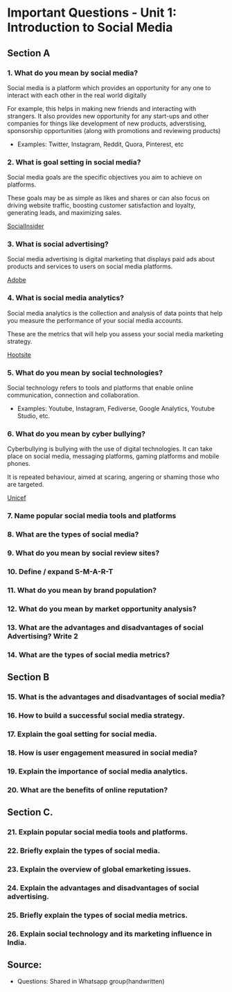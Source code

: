# Important Questions - Unit 1: Introduction to Social Media

## Section A

### 1. What do you mean by social media?
Social media is a platform which provides an opportunity for any one to interact with each other in the real world digitally

For example, this helps in making new friends and interacting with strangers. It also provides new opportunity for any start-ups and other companies for things like development of new products, adverstising, sponsorship opportunities (along with promotions and reviewing products)

- Examples: Twitter, Instagram, Reddit, Quora, Pinterest, etc
### 2. What is goal setting in social media?
Social media goals are the specific objectives you aim to achieve on platforms.

These goals may be as simple as likes and shares or can also focus on driving website traffic, boosting customer satisfaction and loyalty, generating leads, and maximizing sales.

[SocialInsider](https://www.socialinsider.io/blog/social-media-goals/#:~:text=Social%20media%20goals%20are%20the%20specific%20objectives%20you,satisfaction%20and%20loyalty%2C%20generating%20leads%2C%20and%20maximizing%20sales.)

### 3. What is social advertising?
Social media advertising is digital marketing that displays paid ads about products and services to users on social media platforms.

[Adobe](https://business.adobe.com/blog/basics/social-media-advertising#:~:text=Social%20media%20advertising%20is%20digital%20marketing%20that%20displays)
### 4. What is social media analytics?
Social media analytics is the collection and analysis of data points that help you measure the performance of your social media accounts.

These are the metrics that will help you assess your social media marketing strategy.

[Hootsite](https://blog.hootsuite.com/what-is-social-media-analytics/)

### 5. What do you mean by social technologies?
Social technology refers to tools and platforms that enable online communication, connection and collaboration. 

- Examples: Youtube, Instagram, Fediverse, Google Analytics, Youtube Studio, etc.

### 6. What do you mean by cyber bullying?
Cyberbullying is bullying with the use of digital technologies. It can take place on social media, messaging platforms, gaming platforms and mobile phones. 

It is repeated behaviour, aimed at scaring, angering or shaming those who are targeted.

[Unicef](https://www.unicef.org/end-violence/how-to-stop-cyberbullying)
### 7. Name popular social media tools and platforms

### 8. What are the types of social media?

### 9. What do you mean by social review sites?

### 10. Define / expand S-M-A-R-T

### 11. What do you mean by brand population?

### 12. What do you mean by market opportunity analysis?

### 13. What are the advantages and disadvantages of social Advertising? Write 2

### 14. What are the types of social media metrics?

## Section B

### 15. What is the advantages and disadvantages of social media?

### 16. How to build a successful social media strategy.

### 17. Explain the goal setting for social media.

### 18. How is user engagement measured in social media?

### 19. Explain the importance of social media analytics.

### 20. What are the benefits of online reputation?

## Section C.

### 21. Explain popular social media tools and platforms.

### 22. Briefly explain the types of social media.

### 23. Explain the overview of global emarketing issues.

### 24. Explain the advantages and disadvantages of social advertising.

### 25. Briefly explain the types of social media metrics.

### 26. Explain social technology and its marketing influence in India.

## Source:
- Questions: Shared in Whatsapp group(handwritten)